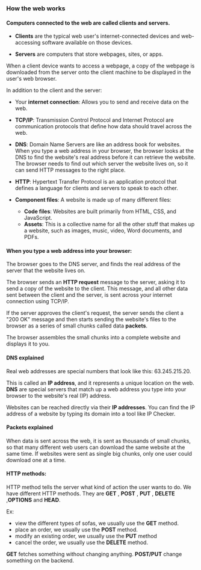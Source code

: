 ### How the web works

#### Computers connected to the web are called **clients** and **servers**. 

  * **Clients** are the typical web user's internet-connected devices and web-accessing software available on those devices.

  * **Servers** are computers that store webpages, sites, or apps. 
  
  When a client device wants to access a webpage, a copy of the webpage is downloaded from the server onto the client machine to be displayed in the user's web browser.

In addition to the client and the server:

  * Your **internet connection**: Allows you to send and receive data on the web. 

  * **TCP/IP**: Transmission Control Protocol and Internet Protocol are communication protocols that define how data should travel across the web. 

  * **DNS**: Domain Name Servers are like an address book for websites. When you type a web address in your browser, the browser looks at the DNS to find the website's real address before it can retrieve the website. The browser needs to find out which server the website lives on, so it can send HTTP messages to the right place.

  * **HTTP**: Hypertext Transfer Protocol is an application protocol that defines a language for clients and servers to speak to each other. 

  * **Component files**: A website is made up of many different files:

     * **Code files**: Websites are built primarily from HTML, CSS, and JavaScript.
     * **Assets**: This is a collective name for all the other stuff that makes up a website, such as images, music, video, Word documents, and PDFs.

#### When you type a web address into your browser:

The browser goes to the DNS server, and finds the real address of the server that the website lives on.

The browser sends an **HTTP request** message to the server, asking it to send a copy of the website to the client. This message, and all other data sent between the client and the server, is sent across your internet connection using TCP/IP.

If the server approves the client's request, the server sends the client a "200 OK" message and then starts sending the website's files to the browser as a series of small chunks called data **packets**.

The browser assembles the small chunks into a complete website and displays it to you.

#### DNS explained

Real web addresses are special numbers that look like this: 63.245.215.20.

This is called an **IP address**, and it represents a unique location on the web. **DNS** are special servers that match up a web address you type into your browser to the website's real (IP) address.

Websites can be reached directly via their **IP addresses**. You can find the IP address of a website by typing its domain into a tool like IP Checker.

#### Packets explained

When data is sent across the web, it is sent as thousands of small chunks, so that many different web users can download the same website at the same time. If websites were sent as single big chunks, only one user could download one at a time.

#### HTTP methods:

HTTP method tells the server what kind of action the user wants to do. We have different HTTP methods. They are **GET** , **POST** , **PUT** , **DELETE** ,**OPTIONS** and **HEAD**. 

Ex:

- view the different types of sofas, we usually use the **GET** method.
- place an order, we usually use the **POST** method.
- modify an existing order, we usually use the **PUT** method
- cancel the order, we usually use the **DELETE** method.

**GET** fetches something without changing anything.
**POST/PUT** change something on the backend.
